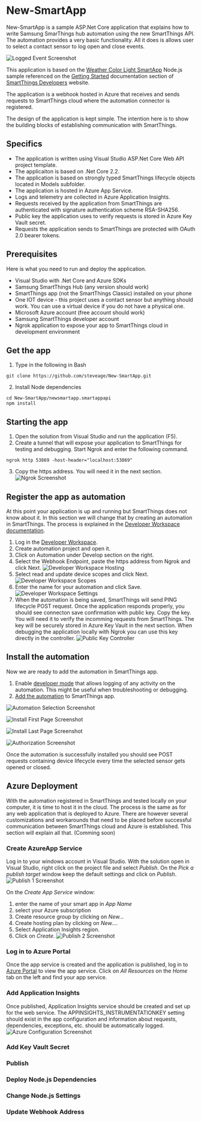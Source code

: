 # New-SmartApp

New-SmartApp is a sample ASP.Net Core application that explains how to write Samsung SmarThings hub automation using the new SmartThings API. The automation provides a very basic functionality. All it does is allows user to select a contact sensor to log open and close events.

![Logged Event Screenshot](Screenshots/Log_Result.PNG?raw=true "Event logged in Azure Application Insights")

This application is based on the [Weather Color Light SmartApp](https://github.com/SmartThingsCommunity/weather-color-light-smartapp-nodejs)  Node.js sample referenced on the [Getting Started](https://smartthings.developer.samsung.com/docs/getting-started/automation.html) documentation section of [SmartThings Developers](https://smartthings.developer.samsung.com/docs/index.html) website.

The application is a webhook hosted in Azure that receives and sends requests to SmartThings cloud where the automation connector is registered.

The design of the application is kept simple. The intention here is to show the building blocks of establishing communication with SmartThings.

## Specifics
* The application is written using Visual Studio ASP.Net Core Web API project template.
* The applicaiton is based on .Net Core 2.2.
* The application is based on strongly typed SmartThings lifecycle objects located in Models subfolder.
* The application is hosted in Azure App Service.
* Logs and telemetry are collected in Azure Application Insights.
* Requests received by the application from SmartThings are authenticated with signature authentication scheme RSA-SHA256.
* Public key the application uses to verify requests is stored in Azure Key Vault secret. 
* Requests the application sends to SmartThings are protected with OAuth 2.0 bearer tokens.

## Prerequisites

Here is what you need to run and deploy the application.
* Visual Studio with .Net Core and Azure SDKs
* Samsung SmartThings Hub (any version should work)
* SmartThings app (not the SmartThings Classic) installed on your phone
* One IOT device - this project uses a contact sensor but anything should work. You can use a virtual device if you do not have a physical one.
* Microsoft Azure account (free account should work)
* Samsung SmartThings developer account
* Ngrok application to expose your app to SmartThings cloud in development environment

## Get the app
1. Type in the following in Bash
```
git clone https://github.com/steveage/New-SmartApp.git
```
2. Install Node dependencies
```
cd New-SmartApp/newsmartapp.smartappapi
npm install
```
## Starting the app
1. Open the solution from Visual Studio and run the application (F5).
2. Create a tunnel that will expose your application to SmartThings for testing and debugging.
Start Ngrok and enter the following command.
```
ngrok http 53869 -host-header="localhost:53869"
```
3. Copy the https address. You will need it in the next section.
![Ngrok Screenshot](Screenshots/Ngrok.PNG?raw=true "Ngrok")
## Register the app as automation
At this point your application is up and running but SmartThings does not know about it. In this section we will change that by creating an automation in SmartThings. The process is explained in the [Developer Workspace documentation](https://smartthings.developer.samsung.com/docs/workspace/tutorials/create-an-automation.html).
1. Log in the [Developer Workspace](https://smartthings.developer.samsung.com/workspace/).
2. Create automation project and open it.
3. Click on Automation under Develop section on the right.
4. Select the Webhook Endpoint, paste the https address from Ngrok and click Next.
![Developer Workspace Hosting](Screenshots/Developer_Workspace_Hosting.PNG?raw=true "Setting up automation hosting.")
5. Select read and update device scopes and click Next.
![Developer Workspace Scopes](Screenshots/Developer_Workspace_AppScope.PNG?raw=true "Selecting device scopes.")
6. Enter the name for your automation and click Save.
![Developer Workspace Settings](Screenshots/Developer_Workspace_AppSettings.PNG?raw=true "Automation settings.")
7. When the automation is being saved, SmartThings will send PING lifecycle POST request. Once the application responds properly, you should see connecton save confirmation with public key. Copy the key. You will need it to verify the incomming requests from SmartThings. The key will be securely stored in Azure Key Vault in the next section. When debugging the application locally with Ngrok you can use this key directly in the controller.
![Public Key Controller](Screenshots/Contoller_PublicKey.PNG?raw=true "Public key location in controller.")
## Install the automation
Now we are ready to add the automation in SmartThings app. 
1. Enable [developer mode](https://smartthings.developer.samsung.com/docs/guides/testing/developer-mode.html#Enable-Developer-Mode "Enable Developer Mode") that allows logging of any activity on the automation. This might be useful when troubleshooting or debugging.
2. [Add the automation](https://smartthings.developer.samsung.com/docs/guides/testing/developer-mode.html#Add-your-Automation "Add your Automation") to SmartThings app.

![Automation Selection Screenshot](Screenshots/Automation.jpg?raw=true "Automation Selection")

![Install First Page Screenshot](Screenshots/Install_First_Page.jpg?raw=true "First page of automation installation")

![Install Last Page Screenshot](Screenshots/Sensor_Selection.jpg?raw=true "Sensor selection")

![Authorization Screenshot](Screenshots/Permissions.jpg?raw=true "Setting device permissions")

Once the automation is successfully installed you should see POST requests containing device lifecycle every time the selected sensor gets opened or closed.
## Azure Deployment
With the automation registered in SmartThings and tested locally on your computer, it is time to host it in the cloud. The process is the same as for any web application that is deployed to Azure. There are however several customizations and workarounds that need to be placed before successful communication between SmartThings cloud and Azure is established. This section will explain all that. (Comming soon)

### Create AzureApp Service
Log in to your windows account in Visual Studio.
With the solution open in Visual Studio, right click on the project file and select *Publish*. On the *Pick a publish target* window keep the default settings and click on  *Publish*.
![Publish 1 Screenshot](Screenshots/Publish_1.PNG?raw=true "Publish 1")

On the *Create App Service* window: 
1. enter the name of your smart app in *App Name*
2. select your Azure subscription
3. Create resource group by clicking on *New...*
4. Create hosting plan by clicking on *New...*.
5. Select Application Insights region.
6. Click on *Create*.
![Publish 2 Screenshot](Screenshots/Publish_2.PNG?raw=true "Publish 2")

### Log in to Azure Portal
Once the app service is created and the application is published, log in to [Azure Portal](https://portal.azure.com) to view the app service. Click on *All Resources* on the *Home* tab on the left and find your app service.

### Add Application Insights
Once published, Application Insights service should be created and set up for the web service. The APPINSIGHTS_INSTRUMENTATIONKEY setting should exist in the app configuration and information about requests, dependencies, exceptions, etc. should be automatically logged.
![Azure Configuration Screenshot](Screenshots/Azure_Configuration.PNG?raw=true "Azure Configuration")

### Add Key Vault Secret

### Publish

### Deploy Node.js Dependencies

### Change Node.js Settings

### Update Webhook Address
